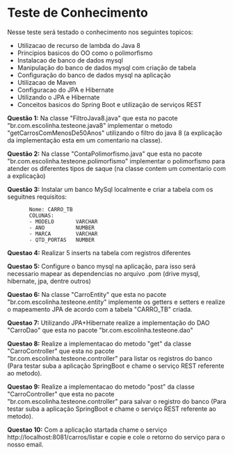 # Teste de Conhecimento

Nesse teste será testado o conhecimento nos seguintes topicos:

- Utilizacao de recurso de lambda do Java 8
- Principios basicos do OO como o polimorfismo
- Instalacao de banco de dados mysql
- Manipulação do banco de dados mysql com criação de tabela
- Configuração do banco de dados mysql na aplicação
- Utilizacao de Maven
- Configuracao do JPA e Hibernate
- Utilizando o JPA e Hibernate
- Conceitos basicos do Spring Boot e utilização de serviços REST

**Questão 1:** Na classe "FiltroJava8.java" que esta no pacote "br.com.escolinha.testeone.java8" implementar o metodo "getCarrosComMenosDe50Anos" utilizando o filtro do java 8 (a explicação da implementação esta em um comentario na classe).

**Questão 2:** Na classe "ContaPolimorfismo.java" que esta no pacote "br.com.escolinha.testeone.polimorfismo" implementar o polimorfismo para atender os diferentes tipos de saque (na classe contem um comentario com a explicação)

**Questão 3:** Instalar um banco MySql localmente e criar a tabela com os seguitnes requisitos:

		   Nome: CARRO_TB
		   COLUNAS:
		   - MODELO       VARCHAR
		   - ANO          NUMBER
		   - MARCA        VARCHAR
		   - QTD_PORTAS   NUMBER

**Questao 4:** Realizar 5 inserts na tabela com registros diferentes

**Questao 5:** Configure o banco mysql na aplicação, para isso será necessario mapear as dependencias no arquivo .pom (drive mysql, hibernate, jpa, dentre outros)

**Questao 6:** Na classe "CarroEntity" que esta no pacote "br.com.escolinha.testeone.entity" implemente os getters e setters e realize o mapeamento JPA de acordo com a tabela "CARRO_TB" criada.

**Questao 7:** Utilizando JPA+Hibernate realize a implementação do DAO "CarroDao" que esta no pacote "br.com.escolinha.testeone.dao"

**Questao 8:** Realize a implementacao do metodo "get" da classe "CarroController" que esta no pacote "br.com.escolinha.testeone.controller" para listar os registros do banco (Para testar suba a aplicação SpringBoot e chame o serviço REST referente ao metodo).

**Questao 9:** Realize a implementacao do metodo "post" da classe "CarroController" que esta no pacote "br.com.escolinha.testeone.controller" para salvar o registro do banco (Para testar suba a aplicação SpringBoot e chame o serviço REST referente ao metodo).

**Questao 10:** Com a aplicação startada chame o serviço http://localhost:8081/carros/listar e copie e cole o retorno do serviço para o nosso email.
